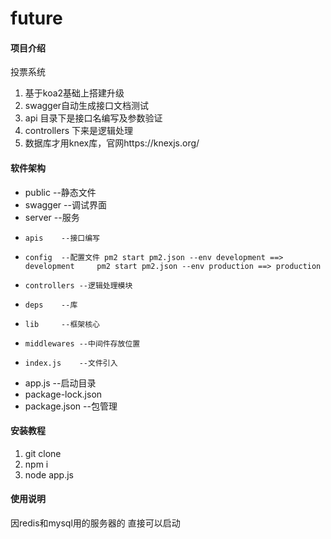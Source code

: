 # future

#### 项目介绍
投票系统
1. 基于koa2基础上搭建升级
2. swagger自动生成接口文档测试
3. api 目录下是接口名编写及参数验证
4. controllers 下来是逻辑处理
5. 数据库才用knex库，官网https://knexjs.org/

#### 软件架构
- public  --静态文件
- swagger --调试界面
- server  --服务
-     apis    --接口编写
-     config  --配置文件 pm2 start pm2.json --env development ==> development     pm2 start pm2.json --env production ==> production 
-     controllers --逻辑处理模块
-     deps    --库
-     lib     --框架核心
-     middlewares --中间件存放位置
-     index.js    --文件引入
- app.js  --启动目录
- package-lock.json
- package.json    --包管理

#### 安装教程

1. git clone
2. npm i
3. node app.js

#### 使用说明
因redis和mysql用的服务器的
直接可以启动



